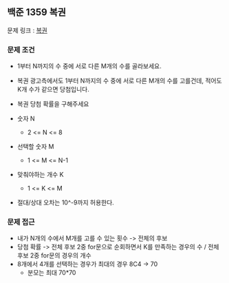 ## 백준 1359 복권

문제 링크 : [복권](https://www.acmicpc.net/problem/1359)

### 문제 조건

- 1부터 N까지의 수 중에 서로 다른 M개의 수를 골라보세요.
- 복권 광고측에서도 1부터 N까지의 수 중에 서로 다른 M개의 수를 고를건데, 적어도 K개 수가 같으면 당첨입니다.
- 복권 당첨 확률을 구해주세요

- 숫자 N
    - 2 <= N <= 8
- 선택할 숫자 M
    - 1 <= M <= N-1
- 맞춰야하는 개수 K
    - 1 <= K <= M
- 절대/상대 오차는 10^-9까지 허용한다.

### 문제 접근

- 내가 N개의 수에서 M개를 고를 수 있는 횟수 -> 전체의 후보
- 당첨 확률 -> 전체 후보 2중 for문으로 순회하면서 K를 만족하는 경우의 수 / 전체 후보 2중 for문의 경우의 개수
- 8개에서 4개를 선택하는 경우가 최대의 경우 8C4 -> 70
    - 분모는 최대 70*70 